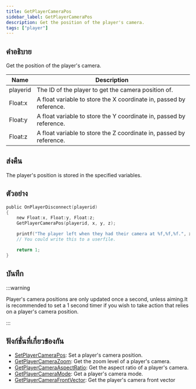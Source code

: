 ```yaml
---
title: GetPlayerCameraPos
sidebar_label: GetPlayerCameraPos
description: Get the position of the player's camera.
tags: ["player"]
---
```


## คำอธิบาย

Get the position of the player's camera.

| Name     | Description                                                         |
| -------- | ------------------------------------------------------------------- |
| playerid | The ID of the player to get the camera position of.                 |
| Float:x  | A float variable to store the X coordinate in, passed by reference. |
| Float:y  | A float variable to store the Y coordinate in, passed by reference. |
| Float:z  | A float variable to store the Z coordinate in, passed by reference. |

## ส่งคืน

The player's position is stored in the specified variables.

## ตัวอย่าง

```c
public OnPlayerDisconnect(playerid)
{
    new Float:x, Float:y, Float:z;
    GetPlayerCameraPos(playerid, x, y, z);

    printf("The player left when they had their camera at %f,%f,%f.", x, y, z);
    // You could write this to a userfile.

    return 1;
}
```

## บันทึก

:::warning

Player's camera positions are only updated once a second, unless aiming.It is recommended to set a 1 second timer if you wish to take action that relies on a player's camera position.

:::

## ฟังก์ชั่นที่เกี่ยวข้องกัน

- [SetPlayerCameraPos](../functions/SetPlayerCameraPos): Set a player's camera position.
- [GetPlayerCameraZoom](../functions/GetPlayerCameraZoom): Get the zoom level of a player's camera.
- [GetPlayerCameraAspectRatio](../functions/GetPlayerCameraAspectRation): Get the aspect ratio of a player's camera.
- [GetPlayerCameraMode](../functions/GetplayerCameraMode): Get a player's camera mode.
- [GetPlayerCameraFrontVector](../functions/GetPlayerCameraFrontVector): Get the player's camera front vector

